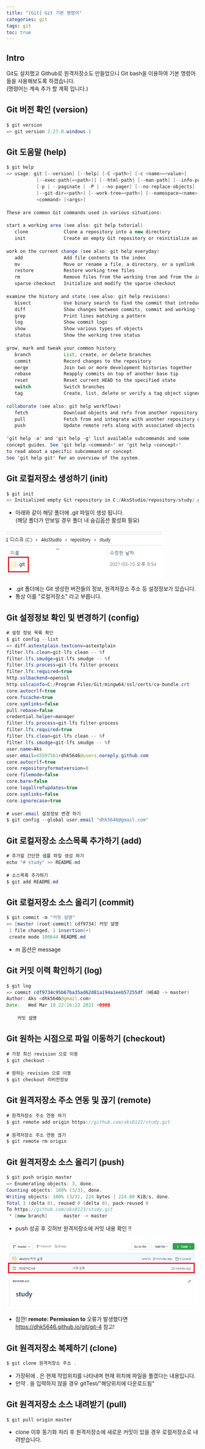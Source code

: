 ```yaml
---
title: "[Git] Git 기본 명령어"
categories: git
tags: git
toc: true
---
```


## Intro
Git도 설치했고 Github로 원격저장소도 만들었으니 Git bash을 이용하여 기본 명령어들을 사용해보도록 하겠습니다. <br> (명령어는 계속 추가 할 계획 입니다.)


## Git 버전 확인 (version)
```java
$ git version
=> git version 2.27.0.windows.1
```

## Git 도움말 (help)
```java
$ git help
=> usage: git [--version] [--help] [-C <path>] [-c <name>=<value>]
           [--exec-path[=<path>]] [--html-path] [--man-path] [--info-path]
           [-p | --paginate | -P | --no-pager] [--no-replace-objects] [--bare]
           [--git-dir=<path>] [--work-tree=<path>] [--namespace=<name>]
           <command> [<args>]

These are common Git commands used in various situations:

start a working area (see also: git help tutorial)
   clone             Clone a repository into a new directory
   init              Create an empty Git repository or reinitialize an existing one

work on the current change (see also: git help everyday)
   add               Add file contents to the index
   mv                Move or rename a file, a directory, or a symlink
   restore           Restore working tree files
   rm                Remove files from the working tree and from the index
   sparse-checkout   Initialize and modify the sparse-checkout

examine the history and state (see also: git help revisions)
   bisect            Use binary search to find the commit that introduced a bug
   diff              Show changes between commits, commit and working tree, etc
   grep              Print lines matching a pattern
   log               Show commit logs
   show              Show various types of objects
   status            Show the working tree status

grow, mark and tweak your common history
   branch            List, create, or delete branches
   commit            Record changes to the repository
   merge             Join two or more development histories together
   rebase            Reapply commits on top of another base tip
   reset             Reset current HEAD to the specified state
   switch            Switch branches
   tag               Create, list, delete or verify a tag object signed with GPG

collaborate (see also: git help workflows)
   fetch             Download objects and refs from another repository
   pull              Fetch from and integrate with another repository or a local branch
   push              Update remote refs along with associated objects

'git help -a' and 'git help -g' list available subcommands and some
concept guides. See 'git help <command>' or 'git help <concept>'
to read about a specific subcommand or concept.
See 'git help git' for an overview of the system.
```

## Git 로컬저장소 생성하기 (init)
```java
$ git init
=> Initialized empty Git repository in C:/AksStudio/repository/study/.git/
```
- 아래와 같이 해당 폴더에 .git 파일이 생성 됩니다. <br> (해당 폴더가 안보일 경우 폴더 내 숨김옵션 활성화 필요) <br>
<img src="/assets/images/git/git-17.png">

- .git 폴더에는 Git 생성한 버전들의 정보, 원격저장소 주소 등 설정정보가 있습니다.
- 통상 이를 "로컬저장소" 라고 부릅니다.

## Git 설정정보 확인 및 변경하기 (config)
```java
# 설정 정보 목록 확인
$ git config --list
=> diff.astextplain.textconv=astextplain
filter.lfs.clean=git-lfs clean -- %f
filter.lfs.smudge=git-lfs smudge -- %f
filter.lfs.process=git-lfs filter-process
filter.lfs.required=true
http.sslbackend=openssl
http.sslcainfo=C:/Program Files/Git/mingw64/ssl/certs/ca-bundle.crt
core.autocrlf=true
core.fscache=true
core.symlinks=false
pull.rebase=false
credential.helper=manager
filter.lfs.process=git-lfs filter-process
filter.lfs.required=true
filter.lfs.clean=git-lfs clean -- %f
filter.lfs.smudge=git-lfs smudge -- %f
user.name=Aks
user.email=45597561+dhk5646@users.noreply.github.com
core.autocrlf=true
core.repositoryformatversion=0
core.filemode=false
core.bare=false
core.logallrefupdates=true
core.symlinks=false
core.ignorecase=true

# user.email 설정정보 변경 하기
$ git config --global user.email "dhk5646@gmail.com"
```

## Git 로컬저장소 소스목록 추가하기 (add)

```java
# 추가할 간단한 샘플 파일 생성 하기
echo "# study" >> README.md

# 소스목록 추가하기
$ git add README.md
```

## Git 로컬저장소 소스 올리기 (commit)
```java
$ git commit -m "커밋 설명"
=> [master (root-commit) cdf9734] 커밋 설명
 1 file changed, 1 insertion(+)
 create mode 100644 README.md
```
- m 옵션은 message

## Git 커밋 이력 확인하기 (log)
```java
$ git log
=> commit cdf9734c95b67ba35ad62d81a194a1eeb57255df (HEAD -> master)
Author: Aks <dhk5646@gmail.com>
Date:   Wed Mar 10 22:16:22 2021 +0900

    커밋 설명
```

## Git 원하는 시점으로 파일 이동하기 (checkout)
```java
# 가장 최신 revision 으로 이동
$ git checkout -

# 원하는 revision 으로 이동
$ git checkout 리비전정보
```

## Git 원격저장소 주소 연동 및 끊기 (remote)
```java
# 원격저장소 주소 연동 하기
$ git remote add origin https://github.com/aks0123/study.git

# 원격저장소 주소 연동 끊기
$ git remote rm origin
```



## Git 원격저장소 소스 올리기 (push)
```java
$ git push origin master
=> Enumerating objects: 3, done.
Counting objects: 100% (3/3), done.
Writing objects: 100% (3/3), 224 bytes | 224.00 KiB/s, done.
Total 3 (delta 0), reused 0 (delta 0), pack-reused 0
To https://github.com/aks0123/study.git
 * [new branch]      master -> master
```
- push 성공 후 깃허브 원격저장소에 커밋 내용 확인 !! 
<img src="/assets/images/git/git-18.png">

- 잠깐! **remote: Permission to** 오류가 발생했다면 <https://dhk5646.github.io/git/git-4>  참고!


## Git 원격저장소 복제하기 (clone)
```java
$ git clone 원격저장소 주소 .
```
- 가장뒤에 . 은 현재 작업위치를 나타내며 현재 위치에 파일을 풀겠다는 내용입니다.
- 만약 . 을 입력하지 않을 경우 gitTest/"해당위치에 다운로드됨"

## Git 원격저장소 소스 내려받기 (pull)
```java
$ git pull origin master
```
- clone 이후 동기화 처리 후 원격저장소에 새로운 커밋이 있을 경우 로컬저장소로 내려받습니다.


